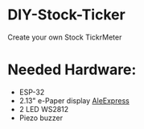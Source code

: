# DIY-Stock-Ticker
Create your own Stock TickrMeter

# Needed Hardware:
<ul>
<li>ESP-32</li>
<li>2.13" e-Paper display <a href="https://nl.aliexpress.com/item/1005004644515880.html?">AleExpress</a></li>
<li>2 LED WS2812</li>
<li>Piezo buzzer</li>
</ul>

